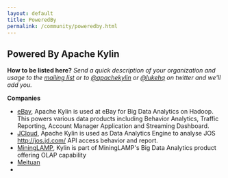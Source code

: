 ```yaml
---
layout: default
title: PoweredBy
permalink: /community/poweredby.html
---		
```


## Powered By Apache Kylin

__How to be listed here?__
_Send a quick description of your organization and usage to the [mailing list](mailto:user@kylin.incubator.apache.org) or to [@apachekylin](https://twitter.com/apachekylin) or [@lukehq](https://twitter.com/lukehq) on twitter and we'll add you._

__Companies__

* [eBay](http://www.ebay.com), Apache Kylin is used at eBay for Big Data Analytics on Hadoop. This powers various data products including Behavior Analytics, Traffic Reporting, Account Manager Application and Streaming Dashboard.
* [JCloud](http://www.jcloud.com), Apache Kylin is used as Data Analytics Engine to analyse JOS <http://jos.jd.com/> API access behavior and report.
* [MiningLAMP](http://www.mininglamp.com/), Kylin is part of MiningLAMP's Big Data Analytics product offering OLAP capability 
* [Meituan](http://www.meituan.com)
* 

